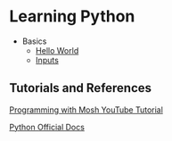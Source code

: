# Learning Python

- Basics
    - [Hello World](basics/helloworld.md)
    - [Inputs](basics/inputs.md)

## Tutorials and References
[Programming with Mosh YouTube Tutorial](https://www.youtube.com/watch?v=_uQrJ0TkZlc&themeRefresh=1)

[Python Official Docs](https://docs.python.org/)